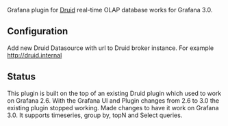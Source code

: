 Grafana plugin for [Druid](http://druid.io/) real-time OLAP database works for Grafana 3.0.

## Configuration

Add new Druid Datasource with url to Druid broker instance. For example http://druid.internal

## Status

This plugin is built on the top of an existing Druid plugin which used to work on Grafana 2.6. With the Grafana UI and Plugin changes from 2.6 to 3.0 the existing plugin stopped working. Made changes to have it work on Grafana 3.0. It supports timeseries, group by, topN and Select queries.
